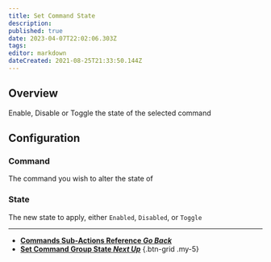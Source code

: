 ```yaml
---
title: Set Command State
description: 
published: true
date: 2023-04-07T22:02:06.303Z
tags: 
editor: markdown
dateCreated: 2021-08-25T21:33:50.144Z
---
```



## Overview
Enable, Disable or Toggle the state of the selected command

## Configuration
### Command
The command you wish to alter the state of

### State
The new state to apply, either `Enabled`, `Disabled`, or `Toggle`

---

- [<i class="mdi mdi-chevron-left"></i> **Commands Sub-Actions Reference *Go Back***](/Sub-Actions/Commands)
- [**Set Command Group State *Next Up***](/Sub-Actions/Commands/Set-Command-Group-State)
{.btn-grid .my-5}